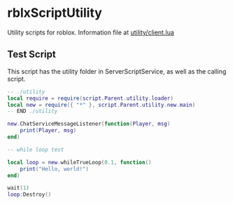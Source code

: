# rblxScriptUtility
Utility scripts for roblox.
Information file at [utility/client.lua](https://github.com/0aoq/rblxScriptUtility/blob/main/utility/client.lua)

## Test Script

This script has the utility folder in ServerScriptService, as well as the calling script.

```lua
-- ./utility
local require = require(script.Parent.utility.loader)
local new = require({ "*" }, script.Parent.utility.new.main)
-- END ./utility

new.ChatServiceMessageListener(function(Player, msg)
	print(Player, msg)
end)

-- while loop test

local loop = new.whileTrueLoop(0.1, function()
	print("Hello, world!")
end)

wait(1)
loop:Destroy()
```
